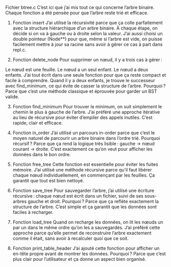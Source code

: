 Fichier btree.c
C’est ici que j’ai mis tout ce qui concerne l’arbre binaire. Chaque fonction a été pensée pour que l’arbre reste trié et efficace.

1. Fonction insert
J’ai utilisé la récursivité parce que ça colle parfaitement avec la structure hiérarchique d’un arbre binaire. À chaque étape, on décide si on va à gauche ou à droite selon la valeur.
J’ai aussi choisi un double pointeur (Node**) pour que, même si l’arbre est vide, on puisse facilement mettre à jour sa racine sans avoir à gérer ce cas à part dans repl.c.

2. Fonction delete_node
Pour supprimer un nœud, il y a trois cas à gérer :

Le nœud est une feuille.
Le nœud a un seul enfant.
Le nœud a deux enfants.
J’ai tout écrit dans une seule fonction pour que ça reste compact et facile à comprendre. Quand il y a deux enfants, je trouve le successeur avec find_minimum, ce qui évite de casser la structure de l’arbre. Pourquoi ? Parce que c’est une méthode classique et éprouvée pour garder un BST valide.

3. Fonction find_minimum
Pour trouver le minimum, on suit simplement le chemin le plus à gauche de l’arbre. J’ai préféré une approche itérative au lieu de récursive pour éviter d’empiler des appels inutiles. C’est rapide, clair et efficace.

4. Fonction in_order
J’ai utilisé un parcours in-order parce que c’est le moyen naturel de parcourir un arbre binaire dans l’ordre trié. Pourquoi récursif ? Parce que ça rend la logique très lisible : gauche → nœud courant → droite. C’est exactement ce qu’on veut pour afficher les données dans le bon ordre.

5. Fonction free_tree
Cette fonction est essentielle pour éviter les fuites mémoire. J’ai utilisé une méthode récursive parce qu’il faut libérer chaque nœud individuellement, en commençant par les feuilles. Ça garantit que tout est bien nettoyé.

6. Fonction save_tree
Pour sauvegarder l’arbre, j’ai utilisé une écriture récursive : chaque nœud est écrit dans un fichier, suivi de ses sous-arbres gauche et droit. Pourquoi ? Parce que ça reflète exactement la structure de l’arbre. C’est simple et ça garantit que les données sont faciles à recharger.

7. Fonction load_tree
Quand on recharge les données, on lit les nœuds un par un dans le même ordre qu’on les a sauvegardés. J’ai préféré cette approche parce qu’elle permet de reconstruire l’arbre exactement comme il était, sans avoir à recalculer quoi que ce soit.

8. Fonction print_table_header
J’ai ajouté cette fonction pour afficher un en-tête propre avant de montrer les données. Pourquoi ? Parce que c’est plus clair pour l’utilisateur et ça donne un aspect bien organisé.
